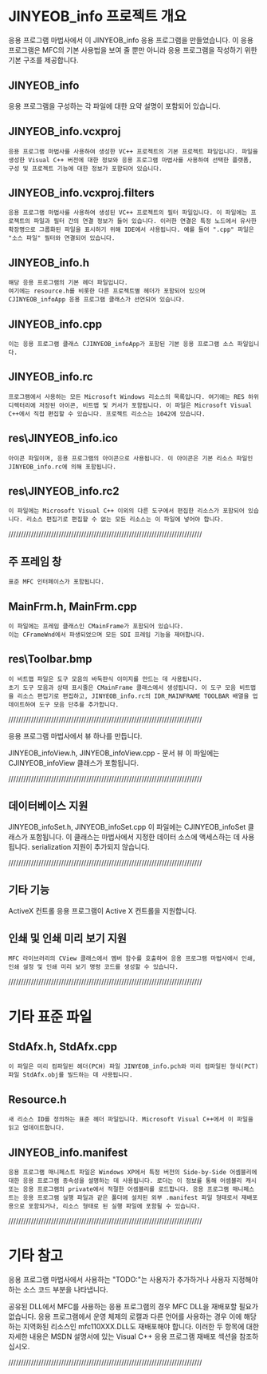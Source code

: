 # JINYEOB_info 프로젝트 개요


응용 프로그램 마법사에서 이 JINYEOB_info 응용 프로그램을 만들었습니다. 이 응용 프로그램은 MFC의 기본 사용법을 보여 줄 뿐만 아니라 응용 프로그램을 작성하기 위한 기본 구조를 제공합니다.

JINYEOB_info 
--
응용 프로그램을 구성하는 각 파일에 대한
요약 설명이 포함되어 있습니다.

JINYEOB_info.vcxproj
--
    응용 프로그램 마법사를 사용하여 생성한 VC++ 프로젝트의 기본 프로젝트 파일입니다. 파일을 생성한 Visual C++ 버전에 대한 정보와 응용 프로그램 마법사를 사용하여 선택한 플랫폼, 구성 및 프로젝트 기능에 대한 정보가 포함되어 있습니다.

JINYEOB_info.vcxproj.filters
--
    응용 프로그램 마법사를 사용하여 생성된 VC++ 프로젝트의 필터 파일입니다. 이 파일에는 프로젝트의 파일과 필터 간의 연결 정보가 들어 있습니다. 이러한 연결은 특정 노드에서 유사한 확장명으로 그룹화된 파일을 표시하기 위해 IDE에서 사용됩니다. 예를 들어 ".cpp" 파일은 "소스 파일" 필터와 연결되어 있습니다.

JINYEOB_info.h
--
    해당 응용 프로그램의 기본 헤더 파일입니다.
    여기에는 resource.h를 비롯한 다른 프로젝트별 헤더가 포함되어 있으며 CJINYEOB_infoApp 응용 프로그램 클래스가 선언되어 있습니다.

JINYEOB_info.cpp
--
    이는 응용 프로그램 클래스 CJINYEOB_infoApp가 포함된 기본 응용 프로그램 소스 파일입니다.

JINYEOB_info.rc
--
    프로그램에서 사용하는 모든 Microsoft Windows 리소스의 목록입니다. 여기에는 RES 하위 디렉터리에 저장된 아이콘, 비트맵 및 커서가 포함됩니다. 이 파일은 Microsoft Visual C++에서 직접 편집할 수 있습니다. 프로젝트 리소스는 1042에 있습니다.

res\JINYEOB_info.ico
--
    아이콘 파일이며, 응용 프로그램의 아이콘으로 사용됩니다. 이 아이콘은 기본 리소스 파일인 JINYEOB_info.rc에 의해 포함됩니다.

res\JINYEOB_info.rc2
--
    이 파일에는 Microsoft Visual C++ 이외의 다른 도구에서 편집한 리소스가 포함되어 있습니다. 리소스 편집기로 편집할 수 없는 모든 리소스는 이 파일에 넣어야 합니다.

/////////////////////////////////////////////////////////////////////////////

주 프레임 창
--
    표준 MFC 인터페이스가 포함됩니다.

MainFrm.h, MainFrm.cpp
--
    이 파일에는 프레임 클래스인 CMainFrame가 포함되어 있습니다.
    이는 CFrameWnd에서 파생되었으며 모든 SDI 프레임 기능을 제어합니다.

res\Toolbar.bmp
--
    이 비트맵 파일은 도구 모음의 바둑판식 이미지를 만드는 데 사용됩니다.
    초기 도구 모음과 상태 표시줄은 CMainFrame 클래스에서 생성됩니다. 이 도구 모음 비트맵을 리소스 편집기로 편집하고, JINYEOB_info.rc의 IDR_MAINFRAME TOOLBAR 배열을 업데이트하여 도구 모음 단추를 추가합니다.
/////////////////////////////////////////////////////////////////////////////

응용 프로그램 마법사에서 뷰 하나를 만듭니다.

JINYEOB_infoView.h, JINYEOB_infoView.cpp - 문서 뷰
    이 파일에는 CJINYEOB_infoView 클래스가 포함됩니다.

/////////////////////////////////////////////////////////////////////////////

데이터베이스 지원
--
JINYEOB_infoSet.h, JINYEOB_infoSet.cpp
    이 파일에는 CJINYEOB_infoSet 클래스가 포함됩니다. 이 클래스는 마법사에서 지정한 데이터 소스에 액세스하는 데 사용됩니다.
    serialization 지원이 추가되지 않습니다.

/////////////////////////////////////////////////////////////////////////////

기타 기능
--
ActiveX 컨트롤
    응용 프로그램이 Active X 컨트롤을 지원합니다.

인쇄 및 인쇄 미리 보기 지원
--
    MFC 라이브러리의 CView 클래스에서 멤버 함수를 호출하여 응용 프로그램 마법사에서 인쇄, 인쇄 설정 및 인쇄 미리 보기 명령 코드를 생성할 수 있습니다.

/////////////////////////////////////////////////////////////////////////////

기타 표준 파일
==

StdAfx.h, StdAfx.cpp
--
    이 파일은 미리 컴파일된 헤더(PCH) 파일 JINYEOB_info.pch와 미리 컴파일된 형식(PCT) 파일 StdAfx.obj를 빌드하는 데 사용됩니다.

Resource.h
--
    새 리소스 ID를 정의하는 표준 헤더 파일입니다. Microsoft Visual C++에서 이 파일을 읽고 업데이트합니다.

JINYEOB_info.manifest
--
	응용 프로그램 매니페스트 파일은 Windows XP에서 특정 버전의 Side-by-Side 어셈블리에 대한 응용 프로그램 종속성을 설명하는 데 사용됩니다. 로더는 이 정보를 통해 어셈블리 캐시 또는 응용 프로그램의 private에서 적절한 어셈블리를 로드합니다. 응용 프로그램 매니페스트는 응용 프로그램 실행 파일과 같은 폴더에 설치된 외부 .manifest 파일 형태로서 재배포용으로 포함되거나, 리소스 형태로 된 실행 파일에 포함될 수 있습니다.
/////////////////////////////////////////////////////////////////////////////

기타 참고
==

응용 프로그램 마법사에서 사용하는 "TODO:"는 사용자가 추가하거나 사용자 지정해야 하는 소스 코드 부분을 나타냅니다.

공유된 DLL에서 MFC를 사용하는 응용 프로그램의 경우 MFC DLL을 재배포할 필요가 없습니다. 응용 프로그램에서 운영 체제의 로캘과 다른 언어를 사용하는 경우 이에 해당하는 지역화된 리소스인 mfc110XXX.DLL도 재배포해야 합니다.
이러한 두 항목에 대한 자세한 내용은 MSDN 설명서에 있는 Visual C++ 응용 프로그램 재배포 섹션을 참조하십시오.

/////////////////////////////////////////////////////////////////////////////
